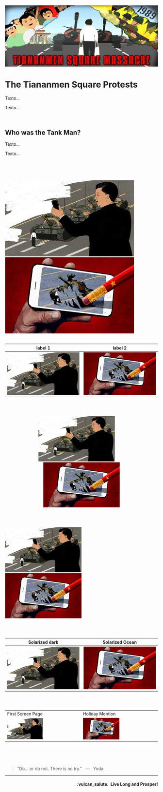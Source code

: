 ![TankMan banner](https://raw.githubusercontent.com/tankman-ch/.github/main/assets/profile-banner_1500x600.jpg)

# The Tiananmen Square Protests

<p align="justify">Texto...</p>

<p align="justify">Texto...</p>
<br />

## Who was the Tank Man?


<p align="justify">Texto...</p>

<p align="justify">Texto...</p>
<br />
<br /><br />



![alt-text-1](assets/img-left_425x250.jpg "title-1") ![alt-text-2](assets/img-right_425x250.jpg "title-2")
<br /><br />



label 1 | label 2
--- | ---
![](https://raw.githubusercontent.com/tankman-ch/.github/main/assets/img-left_425x250.jpg) | ![](https://raw.githubusercontent.com/tankman-ch/.github/main/assets/img-right_425x250.jpg)
<br /><br />



<p align="center">
  <img alt="Light" src="https://raw.githubusercontent.com/tankman-ch/.github/main/assets/img-left_425x250.jpg" width="50%">
&nbsp; &nbsp; &nbsp; &nbsp;
  <img alt="Dark" src="https://raw.githubusercontent.com/tankman-ch/.github/main/assets/img-right_425x250.jpg" width="50%">
</p>
<br /><br />



<p float="left">
  <img src="https://raw.githubusercontent.com/tankman-ch/.github/main/assets/img-left_425x250.jpg" width="50%" />
  <img src="https://raw.githubusercontent.com/tankman-ch/.github/main/assets/img-right_425x250.jpg" width="50%" /> 
</p>
<br /><br />



Solarized dark             |  Solarized Ocean
:-------------------------:|:-------------------------:
![](https://raw.githubusercontent.com/tankman-ch/.github/main/assets/img-left_425x250.jpg)  |  ![](https://raw.githubusercontent.com/tankman-ch/.github/main/assets/img-right_425x250.jpg)
<br /><br />




<table>
  <tr>
     <td>First Screen Page</td>
     <td>Holiday Mention</td>
  </tr>
  <tr>
    <td><img src="https://raw.githubusercontent.com/tankman-ch/.github/main/assets/img-left_425x250.jpg" width="50%"></td>
    <td><img src="https://raw.githubusercontent.com/tankman-ch/.github/main/assets/img-right_425x250.jpg" width="50%"></td>
  </tr>
 </table>
<br /><br />






<br />

> "Do... or do not. There is no try." &nbsp; — &nbsp; Yoda

- - -

<h4 align="right">:vulcan_salute:&nbsp; Live Long and Prosper!</h4>